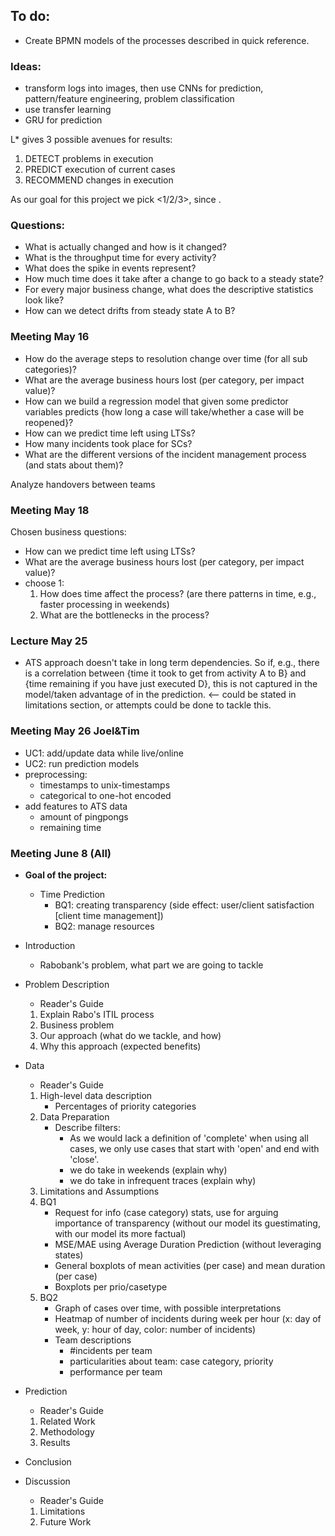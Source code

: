## To do:
- Create BPMN models of the processes described in quick reference.

### Ideas:
- transform logs into images, then use CNNs for prediction, pattern/feature engineering, problem classification
- use transfer learning
- GRU for prediction

L* gives 3 possible avenues for results:

1. DETECT problems in execution
2. PREDICT execution of current cases
3. RECOMMEND changes in execution

As our goal for this project we pick <1/2/3>, since <argumentation>.

### Questions:
- What is actually changed and how is it changed?
- What is the throughput time for every activity?
- What does the spike in events represent?
- How much time does it take after a change to go back to a steady state?
- For every major business change, what does the descriptive statistics look like?
- How can we detect drifts from steady state A to B?


### Meeting May 16
- How do the average steps to resolution change over time (for all sub categories)?
- What are the average business hours lost (per category, per impact value)?
- How can we build a regression model that given some predictor variables predicts {how long a case will take/whether a case will be reopened}?
- How can we predict time left using LTSs?
- How many incidents took place for SCs?
- What are the different versions of the incident management process (and stats about them)?


Analyze handovers between teams

### Meeting May 18
Chosen business questions:
- How can we predict time left using LTSs?
- What are the average business hours lost (per category, per impact value)?
- choose 1:
	1. How does time affect the process? (are there patterns in time, e.g., faster processing in weekends)
	2. What are the bottlenecks in the process? 

### Lecture May 25
- ATS approach doesn't take in long term dependencies. So if, e.g., there is a correlation between {time it took to get from activity A to B} and {time remaining if you have just executed D}, this is not captured in the model/taken advantage of in the prediction. <-- could be stated in limitations section, or attempts could be done to tackle this.

### Meeting May 26 Joel&Tim
- UC1: add/update data while live/online
- UC2: run prediction models
- preprocessing:
	- timestamps to unix-timestamps
	- categorical to one-hot encoded
- add features to ATS data
	- amount of pingpongs
	- remaining time

### Meeting June 8 (All)
- **Goal of the project:**
	- Time Prediction
		- BQ1: creating transparency (side effect: user/client satisfaction [client time management])
		- BQ2: manage resources

- Introduction
	- Rabobank's problem, what part we are going to tackle
- Problem Description
	- Reader's Guide
	1. Explain Rabo's ITIL process
	2. Business problem
	3. Our approach (what do we tackle, and how)
	4. Why this approach (expected benefits)
- Data
	- Reader's Guide
	1. High-level data description
		- Percentages of priority categories
	2. Data Preparation
		- Describe filters:
			- As we would lack a definition of 'complete' when using all cases, we only use cases that start with 'open' and end with 'close'.
			- we do take in weekends (explain why)
			- we do take in infrequent traces (explain why)
	3. Limitations and Assumptions
	4. BQ1
		- Request for info (case category) stats, use for arguing importance of transparency (without our model its guestimating, with our model its more factual)
		- MSE/MAE using Average Duration Prediction (without leveraging states)
		- General boxplots of mean activities (per case) and mean duration (per case)
		- Boxplots per prio/casetype
	5. BQ2
		- Graph of cases over time, with possible interpretations
		- Heatmap of number of incidents during week per hour (x: day of week, y: hour of day, color: number of incidents)
		- Team descriptions
			- #incidents per team
			- particularities about team: case category, priority
			- performance per team
- Prediction
	- Reader's Guide
	1. Related Work
	2. Methodology
	3. Results
- Conclusion
- Discussion
	- Reader's Guide
	1. Limitations
	2. Future Work
